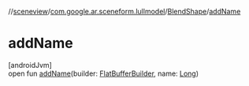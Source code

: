 //[sceneview](../../../index.md)/[com.google.ar.sceneform.lullmodel](../index.md)/[BlendShape](index.md)/[addName](add-name.md)

# addName

[androidJvm]\
open fun [addName](add-name.md)(builder: [FlatBufferBuilder](../../com.google.flatbuffers/-flat-buffer-builder/index.md), name: [Long](https://kotlinlang.org/api/latest/jvm/stdlib/kotlin/-long/index.html))
